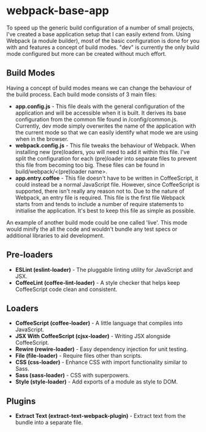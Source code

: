 # webpack-base-app

To speed up the generic build configuration of a number of small projects, I've created a base application setup that I can easily extend from. Using Webpack (a module builder), most of the basic configuration is done for you with and features a concept of build modes. "dev" is currently the only build mode configured but more can be created without much effort.

## Build Modes

Having a concept of build modes means we can change the behaviour of the build process. Each build mode consists of 3 main files:

- **app.config.js** - This file deals with the general configuration of the application and will be accessible when it is built. It derives its base configuration from the common file found in /config/common.js. Currently, dev mode simply overwrites the name of the application with the current mode so that we can easily identify what mode we are using when in the browser.
- **webpack.config.js** - This file tweaks the behaviour of Webpack. When installing new (pre)loaders, you will need to add it within this file. I've split the configuration for each (pre)loader into separate files to prevent this file from becoming too big. These files can be found in build/webpack/<(pre)loader name>.
- **app.entry.coffee** - This file doesn't have to be written in CoffeeScript, it could instead be a normal JavaScript file. However, since CoffeeScript is supported, there isn't really any reason not to. Due to the nature of Webpack, an entry file is required. This file is the first file Webpack starts from and tends to include a number of require statements to initialise the application. It's best to keep this file as simple as possible.

An example of another build mode could be one called 'live'. This mode would minify the all the code and wouldn't bundle any test specs or additional libraries to aid development.

## Pre-loaders

- **ESLint (**eslint-loader**)** - The pluggable linting utility for JavaScript and JSX.
- **CoffeeLint (**coffee-lint-loader**)** - A style checker that helps keep CoffeeScript code clean and consistent. 

## Loaders

- **CoffeeScript (**coffee-loader**)** - A little language that compiles into JavaScript.
- **JSX With CoffeeScript (**cjsx-loader**)** - Writing JSX alongside CoffeeScript.
- **Rewire (**rewire-loader**)** - Easy dependency injection for unit testing.
- **File (**file-loader**)** - Require files other than scripts.
- **CSS (**css-loader**)** - Enhance CSS with import functionality similar to Sass. 
- **Sass (**sass-loader**)** - CSS with superpowers.
- **Style (**style-loader**)** - Add exports of a module as style to DOM.

## Plugins

- **Extract Text (**extract-text-webpack-plugin**)** - Extract text from the bundle into a separate file.
